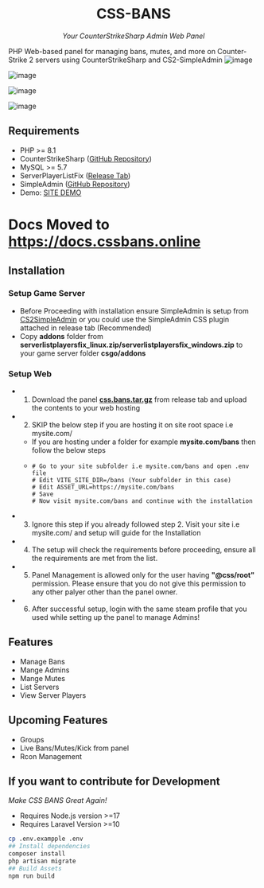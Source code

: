 <div align="center">

# CSS-BANS
*Your CounterStrikeSharp Admin Web Panel*

</div>

PHP Web-based panel for managing bans, mutes, and more on Counter-Strike 2 servers using CounterStrikeSharp and CS2-SimpleAdmin
![image](https://github.com/hobsRKM/css-bans/assets/11420858/a8742df5-21ba-4d38-98d4-f7e71a0cf003)

![image](https://github.com/hobsRKM/css-bans/assets/11420858/2ca220f8-ff50-40f4-8238-dbc44270574f)

![image](https://github.com/hobsRKM/css-bans/assets/11420858/7b7fb2e3-22d3-4398-b19c-9d169789f802)

![image](https://github.com/hobsRKM/css-bans/assets/11420858/84796cb7-31d6-48ef-895e-4af1331ad71c)


## Requirements
- PHP >= 8.1
- CounterStrikeSharp ([GitHub Repository](https://github.com/roflmuffin/CounterStrikeSharp))
- MySQL >= 5.7
- ServerPlayerListFix ([Release Tab](#))
- SimpleAdmin ([GitHub Repository](https://github.com/daffyyyy/CS2-SimpleAdmin))
- Demo: [SITE DEMO](https://demo-css-bans.matchclub.xyz/)

# Docs Moved to https://docs.cssbans.online
## Installation

### Setup Game Server
- Before Proceeding with installation ensure SimpleAdmin is setup from [CS2SimpleAdmin](https://github.com/daffyyyy/CS2-SimpleAdmin) or you could use the SimpleAdmin CSS plugin attached in release tab (Recommended)
- Copy **addons** folder from **serverlistplayersfix_linux.zip/serverlistplayersfix_windows.zip** to your game server folder **csgo/addons**

### Setup Web

- 1. Download the panel **[css.bans.tar.gz](https://github.com/hobsRKM/css-bans/releases)** from release tab and upload the contents to your web hosting 
- 2. SKIP the below step if you are hosting it on site root space i.e mysite.com/
  - If you are hosting under a folder for example **mysite.com/bans** then follow the below steps
  - ```
    # Go to your site subfolder i.e mysite.com/bans and open .env file
    # Edit VITE_SITE_DIR=/bans (Your subfolder in this case)
    # Edit ASSET_URL=https://mysite.com/bans 
    # Save
    # Now visit mysite.com/bans and continue with the installation
    ```
- 3. Ignore this step if you already followed step 2. Visit your site i.e mysite.com/ and setup will guide for the Installation
- 4. The setup will check the requirements before proceeding, ensure all the requirements are met from the list.
- 5. Panel Management is allowed only for the user having **"@css/root"** permission. Please ensure that you do not give this permission to any other palyer other than the panel owner.
- 6. After successful setup, login with the same steam profile that you used while setting up the panel to manage Admins!

## Features

- Manage Bans
- Mange Admins
- Mange Mutes
- List Servers
- View Server Players

## Upcoming Features

- Groups
- Live Bans/Mutes/Kick from panel
- Rcon Management

## If you want to contribute for Development

*Make CSS BANS Great Again!*

- Requires Node.js version >=17
- Requires Laravel Version >=10

```bash
cp .env.exampple .env
## Install dependencies
composer install
php artisan migrate
## Build Assets   
npm run build

